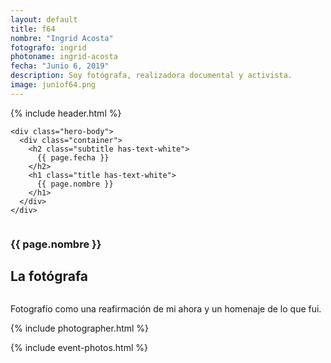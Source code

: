 ```yaml
---
layout: default
title: f64
nombre: "Ingrid Acosta"
fotografo: ingrid
photoname: ingrid-acosta
fecha: "Junio 6, 2019"
description: Soy fotógrafa, realizadora documental y activista.
image: juniof64.png
---
```

<div class="parallax-container">
  <section class="hero is-large has-text-centered parallax intro intro-ingrid">
    {% include header.html %}
  
    <div class="hero-body">
      <div class="container">
        <h2 class="subtitle has-text-white">
          {{ page.fecha }}
        </h2>
        <h1 class="title has-text-white">
          {{ page.nombre }}
        </h1>
      </div>
    </div>
  </section>

  <section id="f64" class="hero is-white f64">
    <div class="hero-body">
      <div class="columns">
        <div class="column">
          <div class="column is-three-fifths">
            <h3>{{ page.nombre }}</h3>
            <h1>La fotógrafa</h1>
          </div>
          <div class="column is-three-fifths">
            <p>
            Fotografío como una reafirmación de mi ahora y un homenaje de lo que fui.
            </p>
          </div>
        </div>
      </div>
    </div>
  </section>
  
  <section class="hero is-white event">
    <div class="hero-body">
      {% include photographer.html %}
    </div>
  </section>
  
  {% include event-photos.html %}
</div>